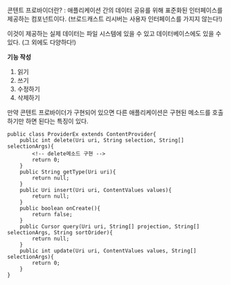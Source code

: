 콘텐트 프로바이더란?
: 애플리케이션 간의 데이터 공유를 위해 표준화된 인터페이스를 제공하는
컴포넌트이다. (브로드캐스트 리시버는 사용자 인터페이스를 가지지 않는다!)

이것이 제공하는 실제 데이터는 파일 시스템에 있을 수 있고
데이터베이스에도 있을 수 있다. (그 외에도 다양하다!)

**기능 작성**
1. 읽기
2. 쓰기
3. 수정하기
4. 삭제하기

만약 콘텐트 프로바이더가 구현되어 있으면 다른 애플리케이션은
구현된 메소드를 호출하기만 하면 된다는 특징이 있다.

    public class ProviderEx extends ContentProvider{
        public int delete(Uri uri, String selection, String[] selectionArgs){
            <!-- delete메소드 구현 -->
            return 0;
        }
        public String getType(Uri uri){
            return null;
        }
        public Uri insert(Uri uri, ContentValues values){
            return null;
        }
        public boolean onCreate(){
            return false;
        }
        public Cursor query(Uri uri, String[] projection, String[] selectionArgs, String sortOrider){
            return null;
        }
        public int update(Uri uri, ContentValues values, String[] selectionArgs){
            return 0;
        }
    }